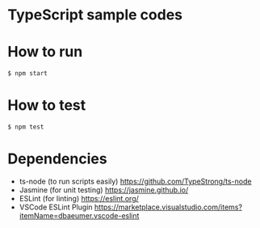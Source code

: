 # TypeScript sample codes

# How to run

```
$ npm start
```

# How to test

```
$ npm test
```

# Dependencies

* ts-node (to run scripts easily) https://github.com/TypeStrong/ts-node
* Jasmine (for unit testing) https://jasmine.github.io/
* ESLint (for linting) https://eslint.org/
* VSCode ESLint Plugin https://marketplace.visualstudio.com/items?itemName=dbaeumer.vscode-eslint